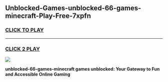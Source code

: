 
## Unblocked-Games-unblocked-66-games-minecraft-Play-Free-7xpfn
<h3>
<a href="https://premium76.site?title=unblocked-66-games-minecraft&ref=21A">CLICK TO PLAY</a></h3>
<hr>

<h3>
<a href="https://premium76.site?title=unblocked-66-games-minecraft&ref=21A">CLICK 2 PLAY</a>
  
</h3>

<a href="https://premium76.site?title=unblocked-66-games-minecraft&ref=21A"><img src="https://clearcache.store/games.png"></a>


**unblocked-66-games-minecraft games unblocked: Your Gateway to Fun and Accessible Online Gaming**
